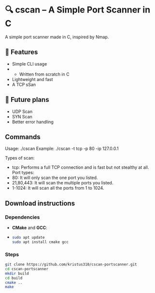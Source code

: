 # 🔍 cscan – A Simple Port Scanner in C

A simple port scanner made in C, inspired by Nmap. 

## 🚀 Features
- Simple CLI usage
- - Written from scratch in C
- Lightweight and fast
- A TCP sSan

## 📅 Future plans
- UDP Scan
- SYN Scan
- Better error handling

##  Commands
Usage: ./cscan <type> <ports> <target ip>
Example: ./cscan -t tcp -p 80 -ip 127.0.0.1

Types of scan:
 - tcp: Performs a full TCP connection and is fast but not stealthy at all.
Port types:
 - 80: It will only scan the one port you listed.
 - 21,80,443: It will scan the multiple ports you listed.
 - 1-1024: It will scan all the ports from 1 to 1024.

## Download instructions
### Dependencies
- **CMake** and **GCC**:
- ```bash
  sudo apt update
  sudo apt install cmake gcc
### Steps
```bash
git clone https://github.com/kristus310/cscan-portscanner.git
cd cscan-portscanner
mkdir build
cd build
cmake ..
make
